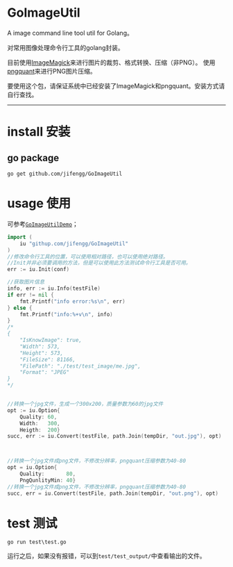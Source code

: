# GoImageUtil
A image command line tool util for Golang。

对常用图像处理命令行工具的golang封装。

目前使用[ImageMagick](https://github.com/ImageMagick/ImageMagick)来进行图片的裁剪、格式转换、压缩（非PNG）。
使用[pngquant](https://github.com/kornelski/pngquant)来进行PNG图片压缩。

要使用这个包，请保证系统中已经安装了ImageMagick和pngquant。安装方式请自行查找。


------

# install   安装

## go package

```shell
go get github.com/jifengg/GoImageUtil
```

# usage 使用

可参考[`GoImageUtilDemo`](https://github.com/jifengg/GoImageUtilDemo)；

```go
import (
	iu "githup.com/jifengg/GoImageUtil"
)
//修改命令行工具的位置，可以使用相对路径，也可以使用绝对路径。
//Init并非必须要调用的方法，但是可以使用此方法测试命令行工具是否可用。
err := iu.Init(conf)

//获取图片信息
info, err := iu.Info(testFile)
if err != nil {
    fmt.Printf("info error:%s\n", err)
} else {
    fmt.Printf("info:%+v\n", info)
}
/*
{
    "IsKnowImage": true,
    "Width": 573,
    "Height": 573,
    "FileSize": 81166,
    "FilePath": "./test/test_image/me.jpg",
    "Format": "JPEG"
}
*/


//转换一个jpg文件，生成一个300x200，质量参数为60的jpg文件
opt := iu.Option{
    Quality: 60,
    Width:   300,
    Heigth:  200}
succ, err := iu.Convert(testFile, path.Join(tempDir, "out.jpg"), opt)



//转换一个jpg文件成png文件，不修改分辨率，pngquant压缩参数为40-80
opt = iu.Option{
    Quality:       80,
    PngQunlityMin: 40}
//转换一个jpg文件成png文件，不修改分辨率，pngquant压缩参数为40-80
succ, err = iu.Convert(testFile, path.Join(tempDir, "out.png"), opt)

```

# test 测试

```shell
go run test\test.go
```

运行之后，如果没有报错，可以到`test/test_output/`中查看输出的文件。